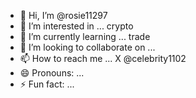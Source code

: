 
- 👋 Hi, I’m @rosie11297
- 👀 I’m interested in ... crypto
- 🌱 I’m currently learning ... trade
- 💞️ I’m looking to collaborate on ...
- 📫 How to reach me ... X @celebrity1102
- 😄 Pronouns: ...
- ⚡ Fun fact: ...

<!---
rosie11297/rosie11297 is a ✨ special ✨ repository because its `README.md` (this file) appears on your GitHub profile.
You can click the Preview link to take a look at your changes.
--->


